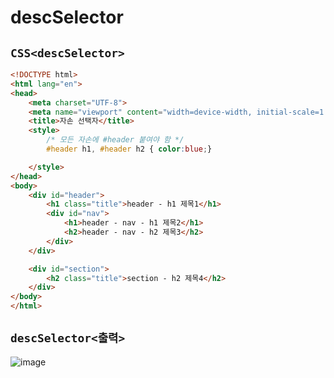 # descSelector

## `CSS<descSelector>`
```html
<!DOCTYPE html>
<html lang="en">
<head>
    <meta charset="UTF-8">
    <meta name="viewport" content="width=device-width, initial-scale=1.0">
    <title>자손 선택자</title>
    <style>
        /* 모든 자손에 #header 붙여야 함 */
        #header h1, #header h2 { color:blue;}

    </style> 
</head>
<body>
    <div id="header">
        <h1 class="title">header - h1 제목1</h1>
        <div id="nav">
            <h1>header - nav - h1 제목2</h1>
            <h2>header - nav - h2 제목3</h2>
        </div>
    </div>

    <div id="section">
        <h2 class="title">section - h2 제목4</h2>
    </div>
</body>
</html>
```

## `descSelector<출력>`
![image](https://github.com/dev13y/TIL/assets/145516942/21739bd2-47ee-48ac-bcd0-6d8850c2d77c)





